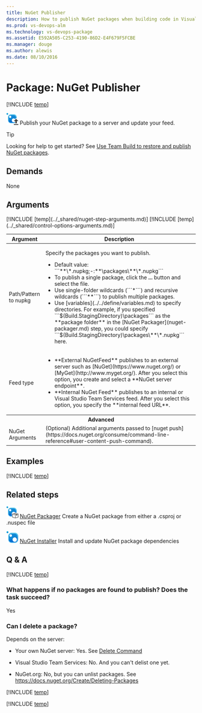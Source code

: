 ```yaml
---
title: NuGet Publisher
description: How to publish NuGet packages when building code in Visual Studio Team Services
ms.prod: vs-devops-alm
ms.technology: vs-devops-package
ms.assetid: E592A505-C253-4190-86D2-E4F679F5FCBE
ms.manager: douge
ms.author: alewis
ms.date: 08/10/2016
---
```


# Package: NuGet Publisher

[!INCLUDE [temp](../../_shared/version-tfs-2015-update.md)]

![](_img/nuget-publisher.png) Publish your NuGet package to a server and update your feed.

> [!TIP]
> Looking for help to get started? See [Use Team Build to restore and publish NuGet packages](../../../package/build/team-build-nuget.md).

## Demands

None

## Arguments

<table>
<thead>
<tr>
<th>Argument</th>
<th>Description</th>
</tr>
</thead>
<tr>
<td>Path/Pattern to nupkg</td>
<td>
<p>Specify the packages you want to publish.</p>
<ul>
<li>Default value: ```**\*.nupkg;-:**\packages\**\*.nupkg```</li>
<li>To publish a single package, click the <strong>...</strong> button and select the file.</li>
<li>Use single-folder wildcards (```*```) and recursive wildcards (```**```) to publish multiple packages.</li>
<li>Use [variables](../../define/variables.md) to specify directories. For example, if you specified ```$(Build.StagingDirectory)\packages``` as the **package folder** in the [NuGet Packager](nuget-packager.md) step, you could specify ```$(Build.StagingDirectory)\packages\**\*.nupkg``` here.</li>
</ul>
<!-- https://github.com/Microsoft/vso-agent-tasks/blob/master/Tasks/NugetPublisher/task.json says you can specify multiple patterns separated by semicolons. That doesn't seem to work -->
</td>
</tr>
<tr>
<td>Feed type</td>
<td>
<ul>
<li>**External NuGetFeed** publishes to an external server such as [NuGet](https://www.nuget.org/) or [MyGet](http://www.myget.org/). After you select this option, you create and select a **NuGet server endpoint**.
</li>
<li>**Internal NuGet Feed** publishes to an internal or  Visual Studio Team Services feed. After you select this option, you specify the **internal feed URL**.
</li>
</ul>
</td>
</tr>
<tr><th style="text-align: center" colspan="2">Advanced</th></tr>
<tr>
<td>NuGet Arguments</td>
<td>
(Optional) Additional arguments passed to [nuget push](https://docs.nuget.org/consume/command-line-reference#user-content-push-command).
</td>
</tr>
[!INCLUDE [temp](../_shared/nuget-step-arguments.md)]
[!INCLUDE [temp](../_shared/control-options-arguments.md)]
</table>


## Examples

[!INCLUDE [temp](../_shared/nuget-create-step-examples.md)]

## Related steps

![](_img/nuget-packager.png) [NuGet Packager](nuget-packager.md) Create a NuGet package from either a .csproj or .nuspec file

![](_img/nuget-installer.png) [NuGet Installer](nuget-installer.md) Install and update NuGet package dependencies


## Q & A

<!-- BEGINSECTION class="md-qanda" -->

[!INCLUDE [temp](../_shared/nuget-step-qa.md)]

### What happens if no packages are found to publish? Does the task succeed?

Yes

### Can I delete a package?

Depends on the server:

* Your own NuGet server: Yes. See [Delete Command](https://docs.nuget.org/consume/command-line-reference#user-content-delete-command)

* Visual Studio Team Services: No. And you can't delist one yet.

* NuGet.org: No, but you can unlist packages. See https://docs.nuget.org/Create/Deleting-Packages 

[!INCLUDE [temp](../../_shared/qa-agents.md)]

[!INCLUDE [temp](../../_shared/qa-versions.md)]

<!-- ENDSECTION -->